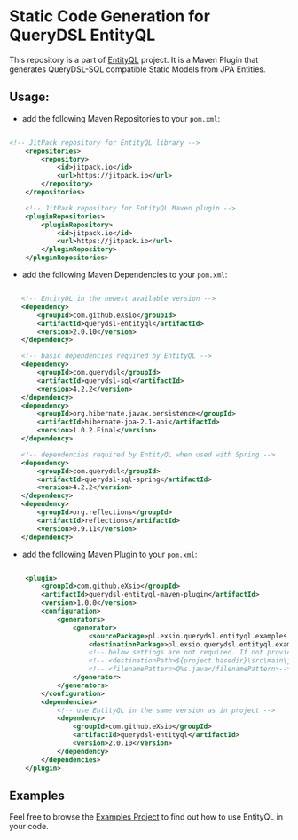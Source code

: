 # Static Code Generation for QueryDSL EntityQL

This repository is a part of [EntityQL](https://github.com/eXsio/querydsl-entityql) project.
It is a Maven Plugin that generates QueryDSL-SQL compatible Static Models from JPA Entities. 

## Usage:

- add the following Maven Repositories to your ```pom.xml```:

```xml

<!-- JitPack repository for EntityQL library -->
    <repositories>
        <repository>
            <id>jitpack.io</id>
            <url>https://jitpack.io</url>
        </repository>
    </repositories>

    <!-- JitPack repository for EntityQL Maven plugin -->
    <pluginRepositories>
        <pluginRepository>
            <id>jitpack.io</id>
            <url>https://jitpack.io</url>
        </pluginRepository>
    </pluginRepositories>

```

 - add the following Maven Dependencies to your ```pom.xml```:
 
 ```xml
 
    <!-- EntityQL in the newest available version -->
    <dependency>
        <groupId>com.github.eXsio</groupId>
        <artifactId>querydsl-entityql</artifactId>
        <version>2.0.10</version>
    </dependency>

    <!-- basic dependencies required by EntityQL -->
    <dependency>
        <groupId>com.querydsl</groupId>
        <artifactId>querydsl-sql</artifactId>
        <version>4.2.2</version>
    </dependency>
    <dependency>
        <groupId>org.hibernate.javax.persistence</groupId>
        <artifactId>hibernate-jpa-2.1-api</artifactId>
        <version>1.0.2.Final</version>
    </dependency>

    <!-- dependencies required by EntityQL when used with Spring -->
    <dependency>
        <groupId>com.querydsl</groupId>
        <artifactId>querydsl-sql-spring</artifactId>
        <version>4.2.2</version>
    </dependency>
    <dependency>
        <groupId>org.reflections</groupId>
        <artifactId>reflections</artifactId>
        <version>0.9.11</version>
    </dependency>

```

- add the following Maven Plugin to your ```pom.xml```:

```xml

    <plugin>
        <groupId>com.github.eXsio</groupId>
        <artifactId>querydsl-entityql-maven-plugin</artifactId>
        <version>1.0.0</version>
        <configuration>
            <generators>
                <generator>
                    <sourcePackage>pl.exsio.querydsl.entityql.examples.entity</sourcePackage>
                    <destinationPackage>pl.exsio.querydsl.entityql.examples.entity.generated</destinationPackage>
                    <!-- below settings are not required. If not provided, will have the below, default values -->
                    <!-- <destinationPath>${project.basedir}\src\main\java</destinationPath>-->
                    <!-- <filenamePattern>Q%s.java</filenamePattern>-->
                </generator>
            </generators>
        </configuration>
        <dependencies>
            <!-- use EntityQL in the same version as in project -->
            <dependency>
                <groupId>com.github.eXsio</groupId>
                <artifactId>querydsl-entityql</artifactId>
                <version>2.0.10</version>
            </dependency>
        </dependencies>
    </plugin>

```

## Examples

Feel free to browse the [Examples Project](https://github.com/eXsio/querydsl-entityql-examples) to find out how to use EntityQL in your code.